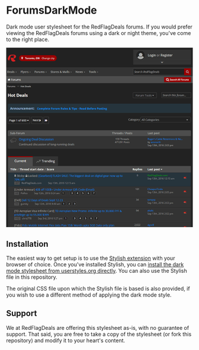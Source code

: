 # ForumsDarkMode
Dark mode user stylesheet for the RedFlagDeals forums. If you would prefer viewing the RedFlagDeals forums using a dark or night theme, you've come to the right place.

![Screenshot of RedFlagDeals forums in dark mode](https://github.com/rfdy/ForumsDarkMode/blob/master/darkmode_screenshot.png)

## Installation
The easiest way to get setup is to use the [Stylish extension](https://userstyles.org/) with your browser of choice. Once you've installed Stylish, you can [install the dark mode stylesheet from userstyles.org directly](https://userstyles.org/styles/132648/redflagdeals-com-forums-dark-mode). You can also use the Stylish file in this repository.

The original CSS file upon which the Stylish file is based is also provided, if you wish to use a different method of applying the dark mode style.

## Support
We at RedFlagDeals are offering this stylesheet as-is, with no guarantee of support. That said, you are free to take a copy of the stylesheet (or fork this repository) and modify it to your heart's content.
